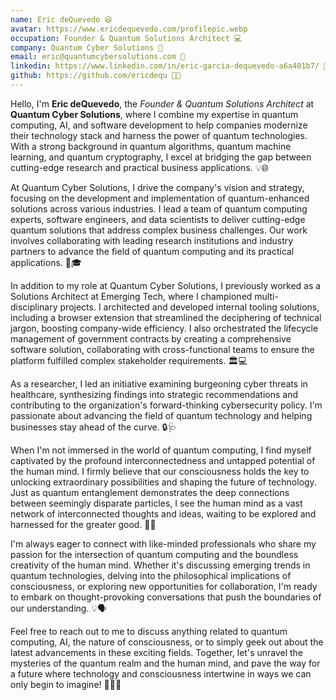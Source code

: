 ```yaml
---
name: Eric deQuevedo 😄
avatar: https://www.ericdequevedo.com/profilepic.webp
occupation: Founder & Quantum Solutions Architect 💻
company: Quantum Cyber Solutions 🚀
email: eric@quantumcybersolutions.com 📧
linkedin: https://www.linkedin.com/in/eric-garcia-dequevedo-a6a401b7/ 🔗
github: https://github.com/ericdequ 🐱‍💻
---
```


Hello, I'm **Eric deQuevedo**, the _Founder & Quantum Solutions Architect_ at **Quantum Cyber Solutions**, where I combine my expertise in quantum computing, AI, and software development to help companies modernize their technology stack and harness the power of quantum technologies. With a strong background in quantum algorithms, quantum machine learning, and quantum cryptography, I excel at bridging the gap between cutting-edge research and practical business applications. 💡🌐

At Quantum Cyber Solutions, I drive the company's vision and strategy, focusing on the development and implementation of quantum-enhanced solutions across various industries. I lead a team of quantum computing experts, software engineers, and data scientists to deliver cutting-edge quantum solutions that address complex business challenges. Our work involves collaborating with leading research institutions and industry partners to advance the field of quantum computing and its practical applications. 🚀🎓

In addition to my role at Quantum Cyber Solutions, I previously worked as a Solutions Architect at Emerging Tech, where I championed multi-disciplinary projects. I architected and developed internal tooling solutions, including a browser extension that streamlined the deciphering of technical jargon, boosting company-wide efficiency. I also orchestrated the lifecycle management of government contracts by creating a comprehensive software solution, collaborating with cross-functional teams to ensure the platform fulfilled complex stakeholder requirements. 🏛️💻

As a researcher, I led an initiative examining burgeoning cyber threats in healthcare, synthesizing findings into strategic recommendations and contributing to the organization's forward-thinking cybersecurity policy. I'm passionate about advancing the field of quantum technology and helping businesses stay ahead of the curve. 🔒🩺

When I'm not immersed in the world of quantum computing, I find myself captivated by the profound interconnectedness and untapped potential of the human mind. I firmly believe that our consciousness holds the key to unlocking extraordinary possibilities and shaping the future of technology. Just as quantum entanglement demonstrates the deep connections between seemingly disparate particles, I see the human mind as a vast network of interconnected thoughts and ideas, waiting to be explored and harnessed for the greater good. 🧠✨

I'm always eager to connect with like-minded professionals who share my passion for the intersection of quantum computing and the boundless creativity of the human mind. Whether it's discussing emerging trends in quantum technologies, delving into the philosophical implications of consciousness, or exploring new opportunities for collaboration, I'm ready to embark on thought-provoking conversations that push the boundaries of our understanding. 💡🗣️

Feel free to reach out to me to discuss anything related to quantum computing, AI, the nature of consciousness, or to simply geek out about the latest advancements in these exciting fields. Together, let's unravel the mysteries of the quantum realm and the human mind, and pave the way for a future where technology and consciousness intertwine in ways we can only begin to imagine! 🚀🧠🌌
